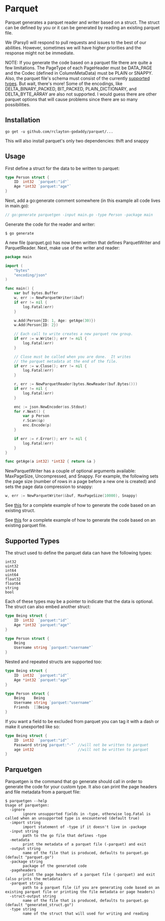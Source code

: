 # Parquet

Parquet generates a parquet reader and writer based on a struct.  The struct
can be defined by you or it can be generated by reading an existing parquet file.

We (Parsyl) will respond to pull requests and issues to the best of our
abilities.  However, sometimes we will have higher priorities and the response
might not be immediate.

NOTE: If you generate the code based on a parquet file there are quite a few
limitations.  The PageType of each PageHeader must be DATA_PAGE and the Codec
(defined in ColumnMetaData) must be PLAIN or SNAPPY. Also, the parquet file's
schema must consist of the currently [supported types](#supported-types).  But
wait, there's more!  Some of the encodings, like DELTA_BINARY_PACKED, BIT_PACKED,
PLAIN_DICTIONARY, and DELTA_BYTE_ARRAY are also not supported.  I would guess
there are other parquet options that will cause problems since there are so many
possibilities.

## Installation
    
    go get -u github.com/rclayton-godaddy/parquet/...

This will also install parquet's only two dependencies: thift and snappy

## Usage

First define a struct for the data to be written to parquet:

```go
type Person struct {
  	ID  int32  `parquet:"id"`
	Age *int32 `parquet:"age"`
}
```

Next, add a go:generate comment somewhere (in this example all code lives
in main.go):

```go
// go:generate parquetgen -input main.go -type Person -package main
```

Generate the code for the reader and writer:

```console
$ go generate
```

A new file (parquet.go) has now been written that defines ParquetWriter
and ParquetReader.  Next, make use of the writer and reader:

```go
package main

import (
    "bytes"
    "encoding/json"
)

func main() {
    var buf bytes.Buffer
    w, err := NewParquetWriter(&buf)
    if err != nil {
        log.Fatal(err)
    }

    w.Add(Person{ID: 1, Age: getAge(30)})
    w.Add(Person{ID: 2})

    // Each call to write creates a new parquet row group.
    if err := w.Write(); err != nil {
        log.Fatal(err)
    }

    // Close must be called when you are done.  It writes
    // the parquet metadata at the end of the file.
    if err := w.Close(); err != nil {
        log.Fatal(err)
    }

    r, err := NewParquetReader(bytes.NewReader(buf.Bytes()))
    if err != nil {
        log.Fatal(err)
    }

    enc := json.NewEncoder(os.Stdout)
    for r.Next() {
        var p Person
        r.Scan(&p)
        enc.Encode(p)
    }

    if err := r.Error(); err != nil {
        log.Fatal(err)
    }
}

func getAge(a int32) *int32 { return &a }
```

NewParquetWriter has a couple of optional arguments available: MaxPageSize,
Uncompressed, and Snappy.  For example, the following sets the page size (number
of rows in a page before a new one is created) and sets the page data compression
to snappy:

```go
w, err := NewParquetWriter(&buf, MaxPageSize(10000), Snappy)
```

See [this](./_examples/people) for a complete example of how to generate the code
based on an existing struct.

See [this](./_examples/via_parquet) for a complete example of how to generate the code
based on an existing parquet file.

## Supported Types 

The struct used to define the parquet data can have the following types:

```
int32
uint32
int64
uint64
float32
float64
string
bool
```

Each of these types may be a pointer to indicate that the data is optional.  The
struct can also embed another struct:

```go
type Being struct {
	ID  int32  `parquet:"id"`
	Age *int32 `parquet:"age"`
}

type Person struct {
	Being
	Username string `parquet:"username"`
}
```

Nested and repeated structs are supported too:

```go
type Being struct {
	ID  int32  `parquet:"id"`
	Age *int32 `parquet:"age"`
}

type Person struct {
	Being    Being
	Username string `parquet:"username"`
	Friends  []Being
}
```

If you want a field to be excluded from parquet you can tag
it with a dash or make it unexported like so:

```go
type Being struct {
  	ID  int32  `parquet:"id"`
	Password string`parquet:"-"` //will not be written to parquet
	age int32                    //will not be written to parquet
}
```

## Parquetgen

Parquetgen is the command that go generate should call in
order to generate the code for your custom type.  It also can
print the page headers and file metadata from a parquet file:

```console
$ parquetgen --help
Usage of parquetgen:
  -ignore
        ignore unsupported fields in -type, otherwise log.Fatal is called when an unsupported type is encountered (default true)
  -import string
        import statement of -type if it doesn't live in -package
  -input string
        path to the go file that defines -type
  -metadata
        print the metadata of a parquet file (-parquet) and exit
  -output string
        name of the file that is produced, defaults to parquet.go (default "parquet.go")
  -package string
        package of the generated code
  -pageheaders
        print the page headers of a parquet file (-parquet) and exit (also prints the metadata)
  -parquet string
        path to a parquet file (if you are generating code based on an existing parquet file or printing the file metadata or page headers)
  -struct-output string
        name of the file that is produced, defaults to parquet.go (default "generated_struct.go")
  -type string
        name of the struct that will used for writing and reading
```
